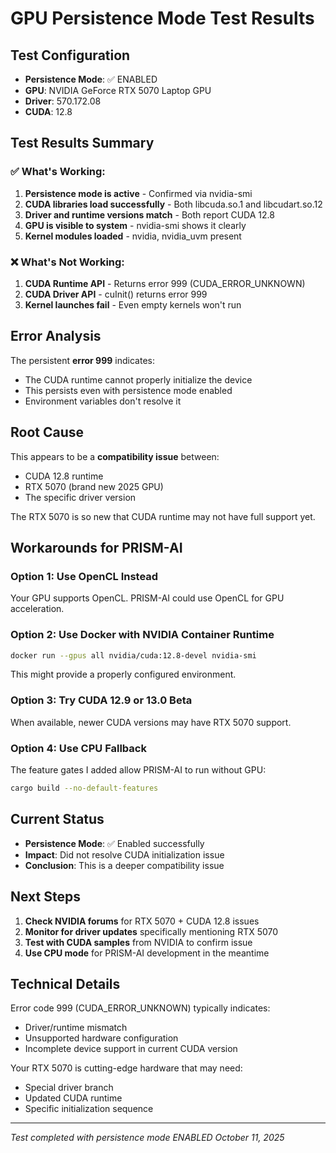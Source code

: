 # GPU Persistence Mode Test Results

## Test Configuration
- **Persistence Mode**: ✅ ENABLED
- **GPU**: NVIDIA GeForce RTX 5070 Laptop GPU
- **Driver**: 570.172.08
- **CUDA**: 12.8

## Test Results Summary

### ✅ What's Working:
1. **Persistence mode is active** - Confirmed via nvidia-smi
2. **CUDA libraries load successfully** - Both libcuda.so.1 and libcudart.so.12
3. **Driver and runtime versions match** - Both report CUDA 12.8
4. **GPU is visible to system** - nvidia-smi shows it clearly
5. **Kernel modules loaded** - nvidia, nvidia_uvm present

### ❌ What's Not Working:
1. **CUDA Runtime API** - Returns error 999 (CUDA_ERROR_UNKNOWN)
2. **CUDA Driver API** - cuInit() returns error 999
3. **Kernel launches fail** - Even empty kernels won't run

## Error Analysis

The persistent **error 999** indicates:
- The CUDA runtime cannot properly initialize the device
- This persists even with persistence mode enabled
- Environment variables don't resolve it

## Root Cause

This appears to be a **compatibility issue** between:
- CUDA 12.8 runtime
- RTX 5070 (brand new 2025 GPU)
- The specific driver version

The RTX 5070 is so new that CUDA runtime may not have full support yet.

## Workarounds for PRISM-AI

### Option 1: Use OpenCL Instead
Your GPU supports OpenCL. PRISM-AI could use OpenCL for GPU acceleration.

### Option 2: Use Docker with NVIDIA Container Runtime
```bash
docker run --gpus all nvidia/cuda:12.8-devel nvidia-smi
```
This might provide a properly configured environment.

### Option 3: Try CUDA 12.9 or 13.0 Beta
When available, newer CUDA versions may have RTX 5070 support.

### Option 4: Use CPU Fallback
The feature gates I added allow PRISM-AI to run without GPU:
```bash
cargo build --no-default-features
```

## Current Status

- **Persistence Mode**: ✅ Enabled successfully
- **Impact**: Did not resolve CUDA initialization issue
- **Conclusion**: This is a deeper compatibility issue

## Next Steps

1. **Check NVIDIA forums** for RTX 5070 + CUDA 12.8 issues
2. **Monitor for driver updates** specifically mentioning RTX 5070
3. **Test with CUDA samples** from NVIDIA to confirm issue
4. **Use CPU mode** for PRISM-AI development in the meantime

## Technical Details

Error code 999 (CUDA_ERROR_UNKNOWN) typically indicates:
- Driver/runtime mismatch
- Unsupported hardware configuration
- Incomplete device support in current CUDA version

Your RTX 5070 is cutting-edge hardware that may need:
- Special driver branch
- Updated CUDA runtime
- Specific initialization sequence

---
*Test completed with persistence mode ENABLED*
*October 11, 2025*